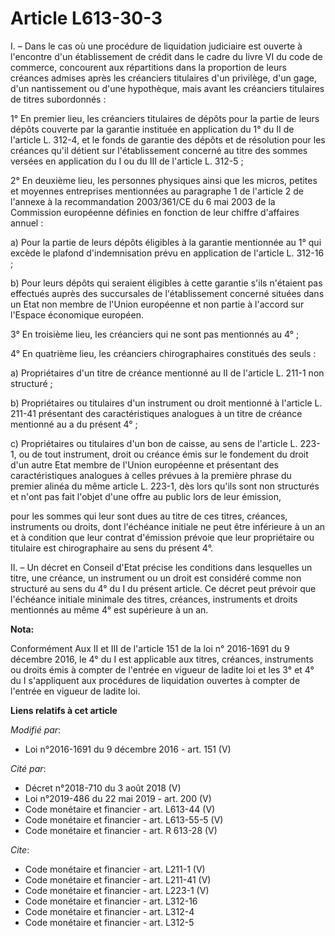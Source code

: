 # Article L613-30-3

I. – Dans le cas où une procédure de liquidation judiciaire est ouverte à l'encontre d'un établissement de crédit dans le
cadre du livre VI du code de commerce, concourent aux répartitions dans la proportion de leurs créances admises après les
créanciers titulaires d'un privilège, d'un gage, d'un nantissement ou d'une hypothèque, mais avant les créanciers titulaires
de titres subordonnés :

1° En premier lieu, les créanciers titulaires de dépôts pour la partie de leurs dépôts couverte par la garantie instituée en
application du 1° du II de l'article L. 312-4, et le fonds de garantie des dépôts et de résolution pour les créances qu'il
détient sur l'établissement concerné au titre des sommes versées en application du I ou du III de l'article L. 312-5 ;

2° En deuxième lieu, les personnes physiques ainsi que les micros, petites et moyennes entreprises mentionnées au paragraphe
1 de l'article 2 de l'annexe à la recommandation 2003/361/CE du 6 mai 2003 de la Commission européenne définies en fonction
de leur chiffre d'affaires annuel :

a) Pour la partie de leurs dépôts éligibles à la garantie mentionnée au 1° qui excède le plafond d'indemnisation prévu en
application de l'article L. 312-16 ;

b) Pour leurs dépôts qui seraient éligibles à cette garantie s'ils n'étaient pas effectués auprès des succursales de
l'établissement concerné situées dans un Etat non membre de l'Union européenne et non partie à l'accord sur l'Espace
économique européen.

3° En troisième lieu, les créanciers qui ne sont pas mentionnés au 4° ;

4° En quatrième lieu, les créanciers chirographaires constitués des seuls :

a) Propriétaires d'un titre de créance mentionné au II de l'article L. 211-1 non structuré ;

b) Propriétaires ou titulaires d'un instrument ou droit mentionné à l'article L. 211-41 présentant des caractéristiques
analogues à un titre de créance mentionné au a du présent 4° ;

c) Propriétaires ou titulaires d'un bon de caisse, au sens de l'article L. 223-1, ou de tout instrument, droit ou créance
émis sur le fondement du droit d'un autre Etat membre de l'Union européenne et présentant des caractéristiques analogues à
celles prévues à la première phrase du premier alinéa du même article L. 223-1, dès lors qu'ils sont non structurés et n'ont
pas fait l'objet d'une offre au public lors de leur émission,

pour les sommes qui leur sont dues au titre de ces titres, créances, instruments ou droits, dont l'échéance initiale ne peut
être inférieure à un an et à condition que leur contrat d'émission prévoie que leur propriétaire ou titulaire est
chirographaire au sens du présent 4°.

II. – Un décret en Conseil d'Etat précise les conditions dans lesquelles un titre, une créance, un instrument ou un droit est
considéré comme non structuré au sens du 4° du I du présent article. Ce décret peut prévoir que l'échéance initiale minimale
des titres, créances, instruments et droits mentionnés au même 4° est supérieure à un an.

**Nota:**

Conformément Aux II et III de l'article 151 de la loi n° 2016-1691 du 9 décembre 2016, le 4° du I est applicable aux titres,
créances, instruments ou droits émis à compter de l'entrée en vigueur de ladite loi et les 3° et 4° du I s'appliquent aux
procédures de liquidation ouvertes à compter de l'entrée en vigueur de ladite loi.

**Liens relatifs à cet article**

_Modifié par_:

  - Loi n°2016-1691 du 9 décembre 2016 - art. 151 (V)

_Cité par_:

  - Décret n°2018-710 du 3 août 2018 (V)
  - Loi n°2019-486 du 22 mai 2019 - art. 200 (V)
  - Code monétaire et financier - art. L613-44 (V)
  - Code monétaire et financier - art. L613-55-5 (V)
  - Code monétaire et financier - art. R 613-28 (V)

_Cite_:

  - Code monétaire et financier - art. L211-1 (V)
  - Code monétaire et financier - art. L211-41 (V)
  - Code monétaire et financier - art. L223-1 (V)
  - Code monétaire et financier - art. L312-16
  - Code monétaire et financier - art. L312-4
  - Code monétaire et financier - art. L312-5
